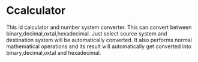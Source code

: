# Ccalculator
This id calculator and number system converter.
This can convert between binary,decimal,oxtal,hexadecimal.
Just select source system and destination system will be automatically converted.
It also performs normal mathematical operations and its result will automatically get converted into  binary,decimal,oxtal and hexadecimal.

